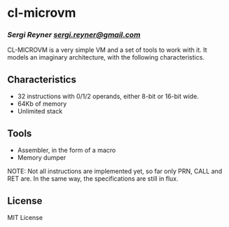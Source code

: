 # cl-microvm
### _Sergi Reyner <sergi.reyner@gmail.com>_

CL-MICROVM is a very simple VM and a set of tools to work with it. It
models an imaginary architecture, with the following characteristics.

## Characteristics

- 32 instructions with 0/1/2 operands, either 8-bit or 16-bit wide.
- 64Kb of memory
- Unlimited stack

## Tools

- Assembler, in the form of a macro
- Memory dumper

NOTE: Not all instructions are implemented yet, so far only PRN, CALL
and RET are. In the same way, the specifications are still in flux.


## License

MIT License
